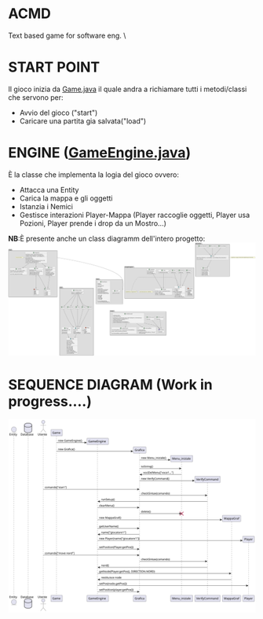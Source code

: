 # ACMD
Text based game for software eng. \

# START POINT
Il gioco inizia da [Game.java](https://github.com/PdP03/ACMD/blob/main/src/Game.java) il quale andra a richiamare tutti i metodi/classi che servono per:
* Avvio del gioco ("start")
* Caricare una partita gia salvata("load")

# ENGINE ([GameEngine.java](https://github.com/PdP03/ACMD/blob/main/src/GameEngine.java))
È la classe che implementa la logia del gioco ovvero:
* Attacca una Entity
* Carica la mappa e gli oggetti
* Istanzia i Nemici
* Gestisce interazioni Player-Mappa (Player raccoglie oggetti, Player usa Pozioni, Player prende i drop da un Mostro...)

**NB**:È presente anche un class diagramm dell'intero progetto:
![Alt text](https://github.com/PdP03/ACMD/blob/main/DiagrammiUML/ClassDiagram.svg)

# SEQUENCE DIAGRAM (Work in progress....)
![Alt text](https://github.com/PdP03/ACMD/blob/main/DiagrammiUML/SequenceDiagram.svg)


